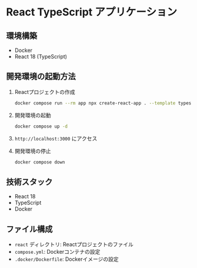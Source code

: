# React TypeScript アプリケーション

## 環境構築
- Docker
- React 18 (TypeScript)

## 開発環境の起動方法
1. Reactプロジェクトの作成
   ```bash
   docker compose run --rm app npx create-react-app . --template typescript
   ```

2. 開発環境の起動
   ```bash
   docker compose up -d
   ```

3. `http://localhost:3000` にアクセス

4. 開発環境の停止
   ```bash
   docker compose down
   ```

## 技術スタック
- React 18
- TypeScript
- Docker

## ファイル構成
- `react` ディレクトリ: Reactプロジェクトのファイル
- `compose.yml`: Dockerコンテナの設定
- `.docker/Dockerfile`: Dockerイメージの設定
